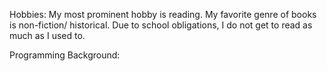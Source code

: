 Hobbies:
My most prominent hobby is reading. My favorite genre of books is non-fiction/ historical.  Due to school obligations, I do not get to read as much as I used to.

Programming Background: